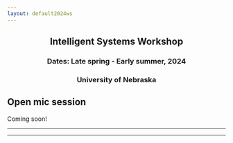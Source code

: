 ```yaml
---
layout: default2024ws
---
```


<h2 align="center">Intelligent Systems Workshop</h2>
<h3 align="center">Dates: Late spring - Early summer, 2024</h3>
<h3 align="center">University of Nebraska</h3>

## Open mic session

Coming soon!
<!--We will continue the tradition of the open-mic session at the IS workshop! About 5-10 speakers will have the chance to present for ~5-7 minutes over lunch on Tues July 25. This is a great opportunity to present your work or just give your opinion on a relevant topic. If you would like to present, please email your name and topic <b>no later than ?? ??</b> to ?? (??) and ?? (??@??) with subject line "2024 IS Workshop Open Mic Topic"
-->
* * *
* * *

<!-- --end-of-page-- -->

